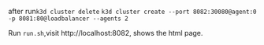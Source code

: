 after run`k3d cluster delete` `k3d cluster create --port 8082:30080@agent:0 -p 8081:80@loadbalancer --agents 2`

Run `run.sh`,visit http://localhost:8082, shows the html page.